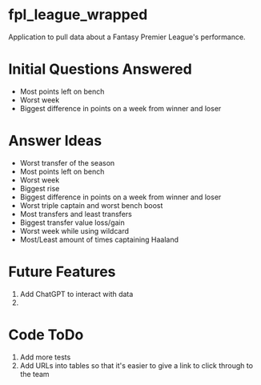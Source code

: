 # fpl_league_wrapped
Application to pull data about a Fantasy Premier League's performance.

# Initial Questions Answered 
* Most points left on bench
* Worst week
* Biggest difference in points on a week from winner and loser

# Answer Ideas
* Worst transfer of the season
* Most points left on bench
* Worst week
* Biggest rise
* Biggest difference in points on a week from winner and loser
* Worst triple captain and worst bench boost
* Most transfers and least transfers
* Biggest transfer value loss/gain
* Worst week while using wildcard
* Most/Least amount of times captaining Haaland

# Future Features
1. Add ChatGPT to interact with data
2. 

# Code ToDo
1. Add more tests
2. Add URLs into tables so that it's easier to give a link to click through to the team